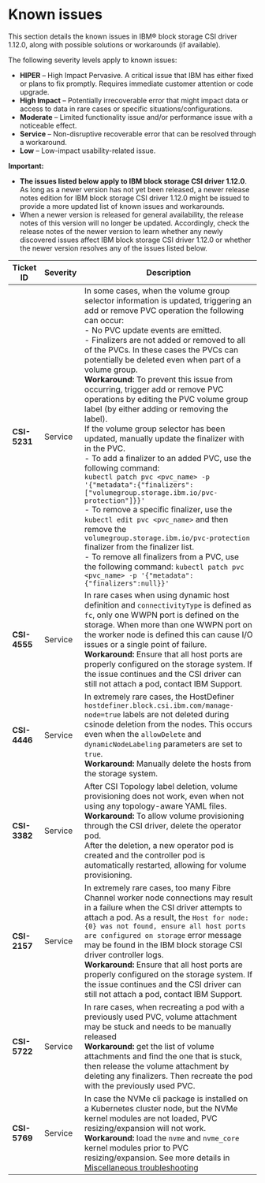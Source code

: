 # Known issues

This section details the known issues in IBM® block storage CSI driver 1.12.0, along with possible solutions or workarounds (if available).

The following severity levels apply to known issues:

-   **HIPER** – High Impact Pervasive. A critical issue that IBM has either fixed or plans to fix promptly. Requires immediate customer attention or code upgrade.
-   **High Impact** – Potentially irrecoverable error that might impact data or access to data in rare cases or specific situations/configurations.
-   **Moderate** – Limited functionality issue and/or performance issue with a noticeable effect.
-   **Service** – Non-disruptive recoverable error that can be resolved through a workaround.
-   **Low** – Low-impact usability-related issue.

**Important:**

-   **The issues listed below apply to IBM block storage CSI driver 1.12.0**. As long as a newer version has not yet been released, a newer release notes edition for IBM block storage CSI driver 1.12.0 might be issued to provide a more updated list of known issues and workarounds.
-   When a newer version is released for general availability, the release notes of this version will no longer be updated. Accordingly, check the release notes of the newer version to learn whether any newly discovered issues affect IBM block storage CSI driver 1.12.0 or whether the newer version resolves any of the issues listed below.

|Ticket ID|Severity|Description|
|---------|--------|-----------|
|**CSI-5231**|Service|In some cases, when the volume group selector information is updated, triggering an add or remove PVC operation the following can occur:<br/> - No PVC update events are emitted.<br/>- Finalizers are not added or removed to all of the PVCs. In these cases the PVCs can potentially be deleted even when part of a volume group. <br>**Workaround:** To prevent this issue from occurring, trigger add or remove PVC operations by editing the PVC volume group label (by either adding or removing the label).<br/>If the volume group selector has been updated, manually update the finalizer with in the PVC.<br/> - To add a finalizer to an added PVC, use the following command:<br>`kubectl patch pvc <pvc_name> -p '{"metadata":{"finalizers":["volumegroup.storage.ibm.io/pvc-protection"]}}'`<br>- To remove a specific finalizer, use the `kubectl edit pvc <pvc_name>` and then remove the `volumegroup.storage.ibm.io/pvc-protection` finalizer from the finalizer list.<br>- To remove all finalizers from a PVC, use the following command: `kubectl patch pvc <pvc_name> -p '{"metadata":{"finalizers":null}}'`|
|**CSI-4555**|Service|In rare cases when using dynamic host definition and `connectivityType` is defined as `fc`, only one WWPN port is defined on the storage. When more than one WWPN port on the worker node is defined this can cause I/O issues or a single point of failure.<br>**Workaround:** Ensure that all host ports are properly configured on the storage system. If the issue continues and the CSI driver can still not attach a pod, contact IBM Support.|
|**CSI-4446**|Service|In extremely rare cases, the HostDefiner `hostdefiner.block.csi.ibm.com/manage-node=true` labels are not deleted during csinode deletion from the nodes. This occurs even when the `allowDelete` and `dynamicNodeLabeling` parameters are set to `true`.<br>**Workaround:** Manually delete the hosts from the storage system.|
|**CSI-3382**|Service|After CSI Topology label deletion, volume provisioning does not work, even when not using any topology-aware YAML files.<br>**Workaround:** To allow volume provisioning through the CSI driver, delete the operator pod. <br>After the deletion, a new operator pod is created and the controller pod is automatically restarted, allowing for volume provisioning.|
|**CSI-2157**|Service|In extremely rare cases, too many Fibre Channel worker node connections may result in a failure when the CSI driver attempts to attach a pod. As a result, the `Host for node: {0} was not found, ensure all host ports are configured on storage` error message may be found in the IBM block storage CSI driver controller logs. <br>**Workaround:** Ensure that all host ports are properly configured on the storage system. If the issue continues and the CSI driver can still not attach a pod, contact IBM Support.|
|**CSI-5722**|Service|In rare cases, when recreating a pod with a previously used PVC, volume attachment may be stuck and needs to be manually released <br>**Workaround:** get the list of volume attachments and find the one that is stuck, then release the volume attachment by deleting any finalizers. Then recreate the pod with the previously used PVC.|
|**CSI-5769**|Service|In case the NVMe cli package is installed on a Kubernetes cluster node, but the NVMe kernel modules are not loaded, PVC resizing/expansion will not work. <br>**Workaround:** load the `nvme` and `nvme_core` kernel modules prior to PVC resizing/expansion. See more details in [Miscellaneous troubleshooting](../troubleshooting/troubleshooting_misc.md)|

